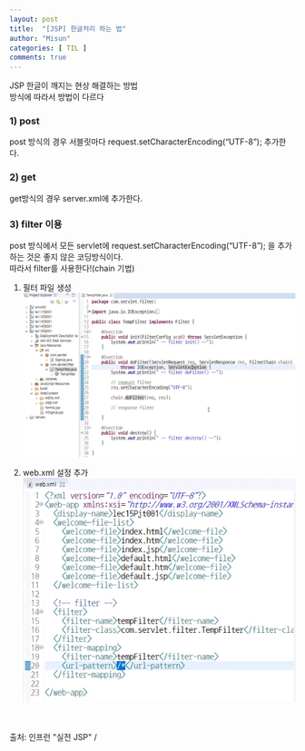 ```yaml
---
layout: post
title:  "[JSP] 한글처리 하는 법"
author: "Misun"
categories: [ TIL ]
comments: true
---
```

JSP 한글이 깨지는 현상 해결하는 방법<br />
방식에 따라서 방법이 다르다
<br />

### 1) post
post 방식의 경우 서블릿마다  request.setCharacterEncoding(“UTF-8”); 추가한다.

### 2) get
get방식의 경우 server.xml에 <Connector URIEncoding=”UTF-8” />추가한다.

### 3) filter 이용
post 방식에서 모든 servlet에 request.setCharacterEncoding(“UTF-8”); 을 추가하는 것은 좋지 않은 코딩방식이다.<br />
따라서 filter를 사용한다!(chain 기법)

1. 필터 파일 생성
![Image with caption](../img/JSP/10.png "fliterfile")

2. web.xml 설정 추가
![Image with caption](../img/JSP/11.png "websetting")

<br />
<br />
출처: 인프런 "실전 JSP" / 